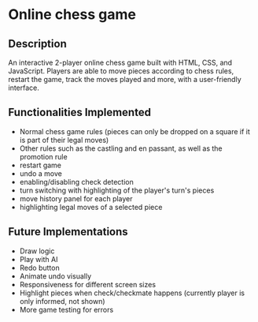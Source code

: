 # Online chess game

## Description
An interactive 2-player online chess game built with HTML, CSS, and JavaScript. Players are able to move pieces according to chess rules, restart the game, track the moves played and more, with a user-friendly interface.

## Functionalities Implemented
- Normal chess game rules (pieces can only be dropped on a square if it is part of their legal moves)
- Other rules such as the castling and en passant, as well as the promotion rule
- restart game
- undo a move
- enabling/disabling check detection
- turn switching with highlighting of the player's turn's pieces
- move history panel for each player
- highlighting legal moves of a selected piece

## Future Implementations
- Draw logic
- Play with AI
- Redo button
- Animate undo visually
- Responsiveness for different screen sizes
- Highlight pieces when check/checkmate happens (currently player is only informed, not shown)
- More game testing for errors